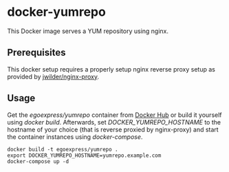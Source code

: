 docker-yumrepo
==============

This Docker image serves a YUM repository using nginx.

## Prerequisites

This docker setup requires a properly setup nginx reverse proxy setup as provided by [jwilder/nginx-proxy](https://github.com/jwilder/nginx-proxy). 

## Usage

Get the _egoexpress/yumrepo_ container from [Docker Hub](https://hub.docker.com/r/egoexpress/yumrepo) or build it yourself using _docker build_. Afterwards, set _DOCKER_YUMREPO_HOSTNAME_ to the hostname of your choice (that is reverse proxied by nginx-proxy) and start the container instances using _docker-compose_.
    
    docker build -t egoexpress/yumrepo .
    export DOCKER_YUMREPO_HOSTNAME=yumrepo.example.com
    docker-compose up -d
